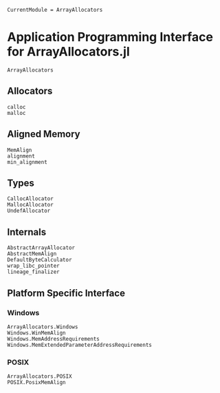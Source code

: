 ```@meta
CurrentModule = ArrayAllocators
```

# Application Programming Interface for ArrayAllocators.jl

```@docs
ArrayAllocators
```

## Allocators

```@docs
calloc
malloc
```

## Aligned Memory

```@docs
MemAlign
alignment
min_alignment
```

## Types

```@docs
CallocAllocator
MallocAllocator
UndefAllocator
```

## Internals

```@docs
AbstractArrayAllocator
AbstractMemAlign
DefaultByteCalculator
wrap_libc_pointer
lineage_finalizer
```

## Platform Specific Interface

### Windows

```@docs
ArrayAllocators.Windows
Windows.WinMemAlign
Windows.MemAddressRequirements
Windows.MemExtendedParameterAddressRequirements
```

### POSIX

```@docs
ArrayAllocators.POSIX
POSIX.PosixMemAlign
```
